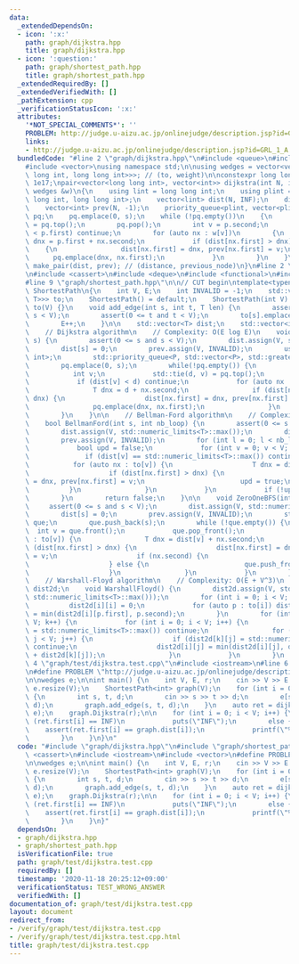 ```yaml
---
data:
  _extendedDependsOn:
  - icon: ':x:'
    path: graph/dijkstra.hpp
    title: graph/dijkstra.hpp
  - icon: ':question:'
    path: graph/shortest_path.hpp
    title: graph/shortest_path.hpp
  _extendedRequiredBy: []
  _extendedVerifiedWith: []
  _pathExtension: cpp
  _verificationStatusIcon: ':x:'
  attributes:
    '*NOT_SPECIAL_COMMENTS*': ''
    PROBLEM: http://judge.u-aizu.ac.jp/onlinejudge/description.jsp?id=GRL_1_A
    links:
    - http://judge.u-aizu.ac.jp/onlinejudge/description.jsp?id=GRL_1_A
  bundledCode: "#line 2 \"graph/dijkstra.hpp\"\n#include <queue>\n#include <utility>\n\
    #include <vector>\nusing namespace std;\n\nusing wedges = vector<vector<pair<long\
    \ long int, long long int>>>; // (to, weight)\n\nconstexpr long long int INF =\
    \ 1e17;\npair<vector<long long int>, vector<int>> dijkstra(int N, int s, const\
    \ wedges &w)\n{\n    using lint = long long int;\n    using plint = pair<long\
    \ long int, long long int>;\n    vector<lint> dist(N, INF);\n    dist[s] = 0;\n\
    \    vector<int> prev(N, -1);\n    priority_queue<plint, vector<plint>, greater<plint>>\
    \ pq;\n    pq.emplace(0, s);\n    while (!pq.empty())\n    {\n        plint p\
    \ = pq.top();\n        pq.pop();\n        int v = p.second;\n        if (dist[v]\
    \ < p.first) continue;\n        for (auto nx : w[v])\n        {\n            lint\
    \ dnx = p.first + nx.second;\n            if (dist[nx.first] > dnx)\n        \
    \    {\n                dist[nx.first] = dnx, prev[nx.first] = v;\n          \
    \      pq.emplace(dnx, nx.first);\n            }\n        }\n    }\n    return\
    \ make_pair(dist, prev); // (distance, previous_node)\n}\n#line 2 \"graph/shortest_path.hpp\"\
    \n#include <cassert>\n#include <deque>\n#include <functional>\n#include <limits>\n\
    #line 9 \"graph/shortest_path.hpp\"\n\n// CUT begin\ntemplate<typename T>\nstruct\
    \ ShortestPath\n{\n    int V, E;\n    int INVALID = -1;\n    std::vector<std::vector<std::pair<int,\
    \ T>>> to;\n    ShortestPath() = default;\n    ShortestPath(int V) : V(V), E(0),\
    \ to(V) {}\n    void add_edge(int s, int t, T len) {\n        assert(0 <= s and\
    \ s < V);\n        assert(0 <= t and t < V);\n        to[s].emplace_back(t, len);\n\
    \        E++;\n    }\n\n    std::vector<T> dist;\n    std::vector<int> prev;\n\
    \    // Dijkstra algorithm\n    // Complexity: O(E log E)\n    void Dijkstra(int\
    \ s) {\n        assert(0 <= s and s < V);\n        dist.assign(V, std::numeric_limits<T>::max());\n\
    \        dist[s] = 0;\n        prev.assign(V, INVALID);\n        using P = std::pair<T,\
    \ int>;\n        std::priority_queue<P, std::vector<P>, std::greater<P>> pq;\n\
    \        pq.emplace(0, s);\n        while(!pq.empty()) {\n            T d;\n \
    \           int v;\n            std::tie(d, v) = pq.top();\n            pq.pop();\n\
    \            if (dist[v] < d) continue;\n            for (auto nx : to[v]) {\n\
    \                T dnx = d + nx.second;\n                if (dist[nx.first] >\
    \ dnx) {\n                    dist[nx.first] = dnx, prev[nx.first] = v;\n    \
    \                pq.emplace(dnx, nx.first);\n                }\n            }\n\
    \        }\n    }\n\n    // Bellman-Ford algorithm\n    // Complexity: O(VE)\n\
    \    bool BellmanFord(int s, int nb_loop) {\n        assert(0 <= s and s < V);\n\
    \        dist.assign(V, std::numeric_limits<T>::max());\n        dist[s] = 0;\n\
    \        prev.assign(V, INVALID);\n        for (int l = 0; l < nb_loop; l++) {\n\
    \            bool upd = false;\n            for (int v = 0; v < V; v++) {\n  \
    \              if (dist[v] == std::numeric_limits<T>::max()) continue;\n     \
    \           for (auto nx : to[v]) {\n                    T dnx = dist[v] + nx.second;\n\
    \                    if (dist[nx.first] > dnx) {\n                        dist[nx.first]\
    \ = dnx, prev[nx.first] = v;\n                        upd = true;\n          \
    \          }\n                }\n            }\n            if (!upd) return true;\n\
    \        }\n        return false;\n    }\n\n    void ZeroOneBFS(int s) {\n   \
    \     assert(0 <= s and s < V);\n        dist.assign(V, std::numeric_limits<T>::max());\n\
    \        dist[s] = 0;\n        prev.assign(V, INVALID);\n        std::deque<int>\
    \ que;\n        que.push_back(s);\n        while (!que.empty()) {\n          \
    \  int v = que.front();\n            que.pop_front();\n            for (auto nx\
    \ : to[v]) {\n                T dnx = dist[v] + nx.second;\n                if\
    \ (dist[nx.first] > dnx) {\n                    dist[nx.first] = dnx, prev[nx.first]\
    \ = v;\n                    if (nx.second) {\n                        que.push_back(nx.first);\n\
    \                    } else {\n                        que.push_front(nx.first);\n\
    \                    }\n                }\n            }\n        }\n    }\n\n\
    \    // Warshall-Floyd algorithm\n    // Complexity: O(E + V^3)\n    std::vector<std::vector<T>>\
    \ dist2d;\n    void WarshallFloyd() {\n        dist2d.assign(V, std::vector<T>(V,\
    \ std::numeric_limits<T>::max()));\n        for (int i = 0; i < V; i++) {\n  \
    \          dist2d[i][i] = 0;\n            for (auto p : to[i]) dist2d[i][p.first]\
    \ = min(dist2d[i][p.first], p.second);\n        }\n        for (int k = 0; k <\
    \ V; k++) {\n            for (int i = 0; i < V; i++) {\n                if (dist2d[i][k]\
    \ = std::numeric_limits<T>::max()) continue;\n                for (int j = 0;\
    \ j < V; j++) {\n                    if (dist2d[k][j] = std::numeric_limits<T>::max())\
    \ continue;\n                    dist2d[i][j] = min(dist2d[i][j], dist2d[i][k]\
    \ + dist2d[k][j]);\n                }\n            }\n        }\n    }\n};\n#line\
    \ 4 \"graph/test/dijkstra.test.cpp\"\n#include <iostream>\n#line 6 \"graph/test/dijkstra.test.cpp\"\
    \n#define PROBLEM \"http://judge.u-aizu.ac.jp/onlinejudge/description.jsp?id=GRL_1_A\"\
    \n\nwedges e;\n\nint main() {\n    int V, E, r;\n    cin >> V >> E >> r;\n   \
    \ e.resize(V);\n    ShortestPath<int> graph(V);\n    for (int i = 0; i < E; i++)\
    \ {\n        int s, t, d;\n        cin >> s >> t >> d;\n        e[s].emplace_back(t,\
    \ d);\n        graph.add_edge(s, t, d);\n    }\n    auto ret = dijkstra(V, r,\
    \ e);\n    graph.Dijkstra(r);\n\n    for (int i = 0; i < V; i++) {\n        if\
    \ (ret.first[i] == INF)\n            puts(\"INF\");\n        else {\n        \
    \    assert(ret.first[i] == graph.dist[i]);\n            printf(\"%lld\\n\", ret.first[i]);\n\
    \        }\n    }\n}\n"
  code: "#include \"graph/dijkstra.hpp\"\n#include \"graph/shortest_path.hpp\"\n#include\
    \ <cassert>\n#include <iostream>\n#include <vector>\n#define PROBLEM \"http://judge.u-aizu.ac.jp/onlinejudge/description.jsp?id=GRL_1_A\"\
    \n\nwedges e;\n\nint main() {\n    int V, E, r;\n    cin >> V >> E >> r;\n   \
    \ e.resize(V);\n    ShortestPath<int> graph(V);\n    for (int i = 0; i < E; i++)\
    \ {\n        int s, t, d;\n        cin >> s >> t >> d;\n        e[s].emplace_back(t,\
    \ d);\n        graph.add_edge(s, t, d);\n    }\n    auto ret = dijkstra(V, r,\
    \ e);\n    graph.Dijkstra(r);\n\n    for (int i = 0; i < V; i++) {\n        if\
    \ (ret.first[i] == INF)\n            puts(\"INF\");\n        else {\n        \
    \    assert(ret.first[i] == graph.dist[i]);\n            printf(\"%lld\\n\", ret.first[i]);\n\
    \        }\n    }\n}"
  dependsOn:
  - graph/dijkstra.hpp
  - graph/shortest_path.hpp
  isVerificationFile: true
  path: graph/test/dijkstra.test.cpp
  requiredBy: []
  timestamp: '2020-11-18 20:25:12+09:00'
  verificationStatus: TEST_WRONG_ANSWER
  verifiedWith: []
documentation_of: graph/test/dijkstra.test.cpp
layout: document
redirect_from:
- /verify/graph/test/dijkstra.test.cpp
- /verify/graph/test/dijkstra.test.cpp.html
title: graph/test/dijkstra.test.cpp
---
```

